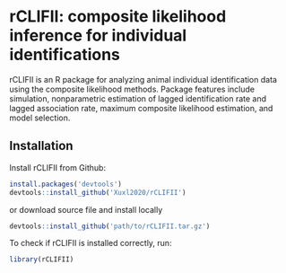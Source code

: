 rCLIFII: composite likelihood inference for individual identifications
================

rCLIFII is an R package for analyzing animal individual identification data using the composite likelihood methods. 
Package features include simulation, nonparametric estimation of lagged identification rate and lagged association rate, 
maximum composite likelihood estimation, and model selection. 

## Installation

Install rCLIFII from Github:
```r
install.packages('devtools')
devtools::install_github('Xuxl2020/rCLIFII')
```

or download source file and install locally
```r
devtools::install_github('path/to/rCLIFII.tar.gz')
```

To check if rCLIFII is installed correctly, run:
```r
library(rCLIFII)
```


